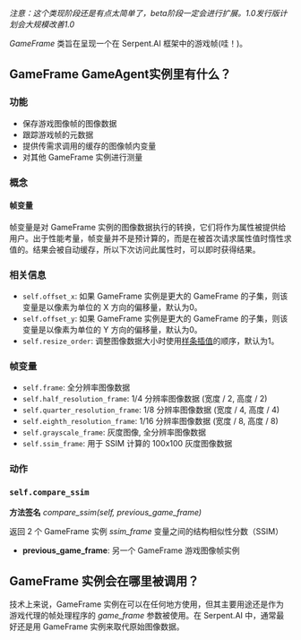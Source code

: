 *注意：这个类现阶段还是有点太简单了，beta阶段一定会进行扩展。1.0发行版计划会大规模改善1.0*

_GameFrame_ 类旨在呈现一个在 Serpent.AI 框架中的游戏帧(哇！)。


## GameFrame GameAgent实例里有什么？

### 功能

* 保存游戏图像帧的图像数据
* 跟踪游戏帧的元数据
* 提供传需求调用的缓存的图像帧内变量
* 对其他 GameFrame 实例进行测量

### 概念

#### 帧变量

帧变量是对 GameFrame 实例的图像数据执行的转换，它们将作为属性被提供给用户。出于性能考量，帧变量并不是预计算的，而是在被首次请求属性值时惰性求值的。结果会被自动缓存，所以下次访问此属性时，可以即时获得结果。

### 相关信息

* `self.offset_x`: 如果 GameFrame 实例是更大的 GameFrame 的子集，则该变量是以像素为单位的 X 方向的偏移量，默认为0。
* `self.offset_y`: 如果 GameFrame 实例是更大的 GameFrame 的子集，则该变量是以像素为单位的 Y 方向的偏移量，默认为0。
* `self.resize_order`: 调整图像数据大小时使用[样条插值](https://zh.wikipedia.org/wiki/样条插值)的顺序，默认为1。

### 帧变量

* `self.frame`: 全分辨率图像数据
* `self.half_resolution_frame`: 1/4 分辨率图像数据 (宽度 / 2, 高度 / 2)
* `self.quarter_resolution_frame`: 1/8 分辨率图像数据 (宽度 / 4, 高度 / 4)
* `self.eighth_resolution_frame`: 1/16 分辨率图像数据 (宽度 / 8, 高度 / 8)
* `self.grayscale_frame`: 灰度图像, 全分辨率图像数据
* `self.ssim_frame`: 用于 SSIM 计算的 100x100 灰度图像数据

### 动作

### `self.compare_ssim`

**方法签名** *compare_ssim(self, previous_game_frame)*

返回 2 个 GameFrame 实例 *ssim_frame* 变量之间的结构相似性分数（SSIM）

* **previous_game_frame**: 另一个 GameFrame 游戏图像帧实例

## GameFrame 实例会在哪里被调用？

技术上来说，GameFrame 实例在可以在任何地方使用，但其主要用途还是作为游戏代理的帧处理程序的 *game_frame* 参数被使用。在 Serpent.AI 中，通常最好还是用 GameFrame 实例来取代原始图像数据。
